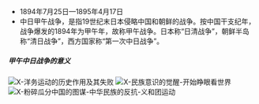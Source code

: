 - 1894年7月25日—1895年4月17日
- 中日甲午战争，是指19世纪末日本侵略中国和朝鲜的战争。按中国干支纪年，战争爆发的1894年为甲午年，故称甲午战争。日本称“日清战争”，朝鲜半岛称“清日战争”，西方国家称“第一次中日战争”。 
##### 甲午中日战争的意义
![X-洋务运动的历史作用及其失败](考研/政治/X-洋务运动的历史作用及其失败.md#^w4vnum)
![X-民族意识的觉醒-开始睁眼看世界](X-民族意识的觉醒-开始睁眼看世界.md#^rpykzh)
![X-粉碎瓜分中国的图谋-中华民族的反抗-义和团运动](X-粉碎瓜分中国的图谋-中华民族的反抗-义和团运动.md#^c18duo)

